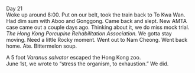 Day 21  
Woke up around 8:00. Put on our belt, took the train back to To Kwa Wan. Had dim sum with Aboo and Gonggong. Came back and slept. New AMTA case came out a couple days ago. Thinking about it, we do miss mock trial. *The Hong Kong Porcupine Rehabilitation Association.* We gotta stay moving. Need a little Rocky moment. Went out to Nam Cheong. Went back home. Ate. Bittermelon soup.

A 5 foot *Varanus salvator* escaped the Hong Kong zoo.  
June 1st, we wrote to “stress the organism, to exhaustion.” We did.
